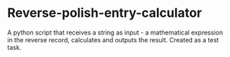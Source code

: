 # Reverse-polish-entry-calculator
A python script that receives a string as input - a mathematical expression in the reverse record, calculates and outputs the result. Created as a test task.
